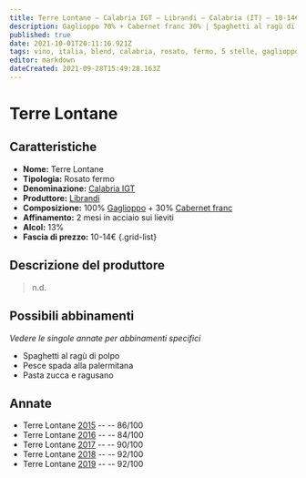 ```yaml
---
title: Terre Lontane – Calabria IGT – Librandi – Calabria (IT) – 10-14€ – 2★-5★
description: Gaglioppo 70% + Cabernet franc 30% | Spaghetti al ragù di polpo – Pesce spada alla palermitana – Pasta zucca e ragusano
published: true
date: 2021-10-01T20:11:16.921Z
tags: vino, italia, blend, calabria, rosato, fermo, 5 stelle, gaglioppo, cabernet franc, spaghetti al ragù di polpo, pesce spada alla palermitana, pasta zucca e ragusano, 10-14€
editor: markdown
dateCreated: 2021-09-28T15:49:28.163Z
---
```


 # Terre Lontane

## Caratteristiche
- **Nome:** Terre Lontane
- **Tipologia:** Rosato fermo
- **Denominazione:** [Calabria IGT](/denominazioni/Italia/Calabria/IGT/Calabria) 
- **Produttore:** [Librandi](/produttori/Italia/Calabria/Librandi)
- **Composizione:** 100% [Gaglioppo](/vitigni/Italia/bacca-nera/gaglioppo) + 30% [Cabernet franc](/vitigni/Francia/bacca-nera/cabernet-franc)
- **Affinamento:** 2 mesi in acciaio sui lieviti
- **Alcol:** 13%
- **Fascia di prezzo:** 10-14€
{.grid-list}

## Descrizione del produttore

> n.d.

## Possibili abbinamenti
*Vedere le singole annate per abbinamenti specifici*

- Spaghetti al ragù di polpo
- Pesce spada alla palermitana
- Pasta zucca e ragusano

## Annate

- Terre Lontane [2015](vini/Italia/Calabria/Librandi/Terre-Lontane/2015) -- <span class="star-3"></span> -- 86/100
- Terre Lontane [2016](vini/Italia/Calabria/Librandi/Terre-Lontane/2016) -- <span class="star-2"></span> -- 84/100
- Terre Lontane [2017](vini/Italia/Calabria/Librandi/Terre-Lontane/2017) -- <span class="star-4"></span> -- 90/100
- Terre Lontane [2018](vini/Italia/Calabria/Librandi/Terre-Lontane/2018) -- <span class="star-5"></span> -- 92/100
- Terre Lontane [2019](vini/Italia/Calabria/Librandi/Terre-Lontane/2019) -- <span class="star-5"></span> -- 92/100